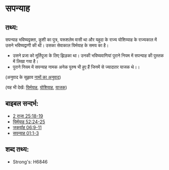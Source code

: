 # सपन्याह #

## तथ्य: ##

सपन्याह भविष्यद्वक्ता, कूशी का पुत्र, यरूशलेम वासी था और यहूदा के राज्य योशिय्याह के राज्यकाल में उसने भविष्यद्वाणी की थी। उसका सेवाकाल यिर्मयाह के समय का है।

* उसने प्रजा को मूर्तिपूजा के लिए झिड़का था। उनकी भविष्यवाणियां पुराने नियम में सपन्याह की पुस्तक में लिखा गया है।
* पुराने नियम में सपन्याह नामक अनेक पुरुष भी हुए हैं जिनमें से ज्यादातर याजक थे।।

(अनुवाद के सुझाव [नामों का अनुवाद](rc://en/ta/man/translate/translate-names))

(यह भी देखें: [यिर्मयाह](../names/jeremiah.md), [योशियाह](../names/josiah.md), [याजक](../kt/priest.md))

## बाइबल सन्दर्भ: ##

* [2 राजा 25:18-19](rc://en/tn/help/2ki/25/18)
* [यिर्मयाह 52:24-25](rc://en/tn/help/jer/52/24)
* [जकर्याह 06:9-11](rc://en/tn/help/zec/06/09)
* [सपन्याह 01:1-3](rc://en/tn/help/zep/01/01)

## शब्द तथ्य: ##

* Strong's: H6846
